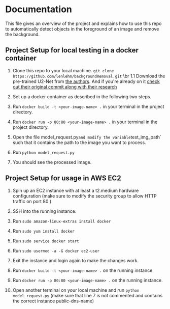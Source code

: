 # Documentation
This file gives an overview of the project and explains how to use this repo to automatically detect objects in the
foreground of an image and remove the background.

## Project Setup for local testing in a docker container

1. Clone this repo to your local machine. ```git clone https://github.com/lenlehm/backgroundRemoval.git```
\br
1.1 Download the pre-trained U2-Net from [the authors](https://drive.google.com/file/d/1ao1ovG1Qtx4b7EoskHXmi2E9rp5CHLcZ/view).
And if you're already on it [check out their original commit along with their research](https://github.com/NathanUA/U-2-Net)

2. Set up a docker container as described in the following two steps.

3. Run `docker build -t <your-image-name> .` in your terminal in the project directory.

4. Run `docker run -p 80:80 <your-image-name> .` in your terminal in the project directory.

5. Open the file model_request.py` and modify the variable `test_img_path` such that it contains the path to the image you want to process.

6. Run `python model_request.py`

7. You should see the processed image. 

## Project Setup for usage in AWS EC2

1. Spin up an EC2 instance with at least a t2.medium hardware configuration (make sure to modify the security group to allow HTTP traffic on port 80 )

2. SSH into the running instance. 

3. Run `sudo amazon-linux-extras install docker`
4. Run `sudo yum install docker`
5. Run `sudo service docker start`
6. Run `sudo usermod -a -G docker ec2-user`

7. Exit the instance and login again to make the changes work. 

8. Run `docker build -t <your-image-name> .` on the running instance.

9. Run `docker run -p 80:80 <your-image-name> .` on the running instance.

10. Open another terminal on your local machine and run `python model_request.py` (make sure that line 7 is not commented and contains the correct instance public-dns-name)
